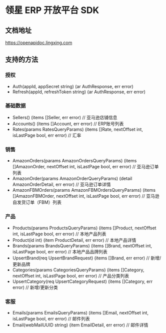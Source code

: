 领星 ERP 开放平台 SDK
====================

## 文档地址

https://openapidoc.lingxing.com

## 支持的方法

### 授权

- Auth(appId, appSecret string) (ar AuthResponse, err error)
- Refresh(appId, refreshToken string) (ar AuthResponse, err error)

### 基础数据

- Sellers() (items []Seller, err error)                                                     // 亚马逊店铺信息
- Accounts() (items []Account, err error)                                                   // ERP账号列表
- Rates(params RatesQueryParams) (items []Rate, nextOffset int, isLastPage bool, err error) // 汇率

### 销售

- AmazonOrders(params AmazonOrdersQueryParams) (items []AmazonOrder, nextOffset int, isLastPage bool, err error)          // 亚马逊订单列表
- AmazonOrder(params AmazonOrderQueryParams) (detail AmazonOrderDetail, err error)                                        // 亚马逊订单详情
- AmazonFBMOrders(params AmazonFBMOrdersQueryParams) (items []AmazonFBMOrder, nextOffset int, isLastPage bool, err error) // 亚马逊自发货订单（FBM）列表

### 产品

- Products(params ProductsQueryParams) (items []Product, nextOffset int, isLastPage bool, err error)      // 本地产品列表
- Product(id int) (item ProductDetail, err error)                                                         // 本地产品详情
- Brands(params BrandsQueryParams) (items []Brand, nextOffset int, isLastPage bool, err error)            // 本地产品品牌列表
- UpsertBrand(req UpsertBrandRequest) (items []Brand, err error)                                          // 新增/更新品牌
- Categories(params CategoriesQueryParams) (items []Category, nextOffset int, isLastPage bool, err error) // 产品分类列表
- UpsertCategory(req UpsertCategoryRequest) (items []Category, err error)                                 // 新增/更新分类

### 客服

- Emails(params EmailsQueryParams) (items []Email, nextOffset int, isLastPage bool, err error) // 邮件列表
- Email(webMailUUID string) (item EmailDetail, err error)                                      // 邮件详情